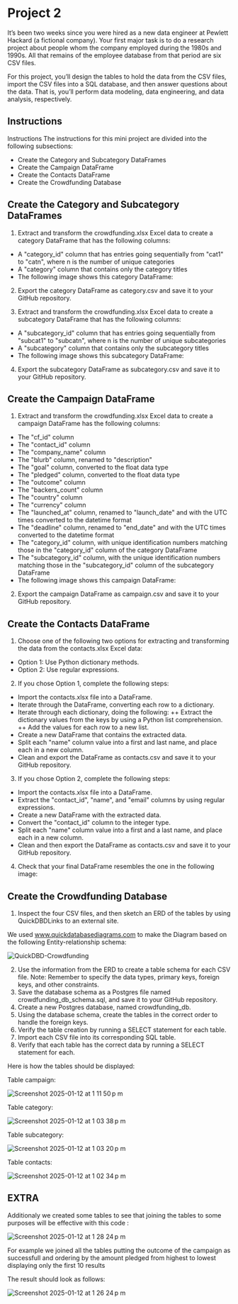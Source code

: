 # Project 2


It’s been two weeks since you were hired as a new data engineer at Pewlett Hackard (a fictional company). Your first major task is to do a research project about people whom the company employed during the 1980s and 1990s. All that remains of the employee database from that period are six CSV files.

For this project, you’ll design the tables to hold the data from the CSV files, import the CSV files into a SQL database, and then answer questions about the data. That is, you’ll perform data modeling, data engineering, and data analysis, respectively.


## Instructions

Instructions
The instructions for this mini project are divided into the following subsections:

+ Create the Category and Subcategory DataFrames
+ Create the Campaign DataFrame
+ Create the Contacts DataFrame
+ Create the Crowdfunding Database


## Create the Category and Subcategory DataFrames

1. Extract and transform the crowdfunding.xlsx Excel data to create a category DataFrame that has the following columns:

+ A "category_id" column that has entries going sequentially from "cat1" to "catn", where n is the number of unique categories
+ A "category" column that contains only the category titles
+ The following image shows this category DataFrame:





2. Export the category DataFrame as category.csv and save it to your GitHub repository.

3. Extract and transform the crowdfunding.xlsx Excel data to create a subcategory DataFrame that has the following columns:

+ A "subcategory_id" column that has entries going sequentially from "subcat1" to "subcatn", where n is the number of unique subcategories
+ A "subcategory" column that contains only the subcategory titles
+ The following image shows this subcategory DataFrame:




4. Export the subcategory DataFrame as subcategory.csv and save it to your GitHub repository.




## Create the Campaign DataFrame

1. Extract and transform the crowdfunding.xlsx Excel data to create a campaign DataFrame has the following columns:

+ The "cf_id" column
+ The "contact_id" column
+ The "company_name" column
+ The "blurb" column, renamed to "description"
+ The "goal" column, converted to the float data type
+ The "pledged" column, converted to the float data type
+ The "outcome" column 
+ The "backers_count" column
+ The "country" column
+ The "currency" column
+ The "launched_at" column, renamed to "launch_date" and with the UTC times converted to the datetime format
+ The "deadline" column, renamed to "end_date" and with the UTC times converted to the datetime format
+ The "category_id" column, with unique identification numbers matching those in the "category_id" column of the category DataFrame
+ The "subcategory_id" column, with the unique identification numbers matching those in the "subcategory_id" column of the subcategory DataFrame
+ The following image shows this campaign DataFrame:






2. Export the campaign DataFrame as campaign.csv and save it to your GitHub repository.


   

## Create the Contacts DataFrame

1. Choose one of the following two options for extracting and transforming the data from the contacts.xlsx Excel data:
+ Option 1: Use Python dictionary methods.
+ Option 2: Use regular expressions.

2. If you chose Option 1, complete the following steps:
+ Import the contacts.xlsx file into a DataFrame.
+ Iterate through the DataFrame, converting each row to a dictionary.
+ Iterate through each dictionary, doing the following:
++ Extract the dictionary values from the keys by using a Python list comprehension.
++ Add the values for each row to a new list.
+ Create a new DataFrame that contains the extracted data.
+ Split each "name" column value into a first and last name, and place each in a new column.
+ Clean and export the DataFrame as contacts.csv and save it to your GitHub repository.

3. If you chose Option 2, complete the following steps:
+ Import the contacts.xlsx file into a DataFrame.
+ Extract the "contact_id", "name", and "email" columns by using regular expressions.
+ Create a new DataFrame with the extracted data.
+ Convert the "contact_id" column to the integer type.
+ Split each "name" column value into a first and a last name, and place each in a new column.
+ Clean and then export the DataFrame as contacts.csv and save it to your GitHub repository.

4. Check that your final DataFrame resembles the one in the following image:


## Create the Crowdfunding Database

1. Inspect the four CSV files, and then sketch an ERD of the tables by using QuickDBDLinks to an external site.

We used www.quickdatabasediagrams.com to make the Diagram based on the following Entity-relationship schema:

![QuickDBD-Crowdfunding](https://github.com/user-attachments/assets/25061319-dd13-4ca1-b61d-b0bc90879345)

2. Use the information from the ERD to create a table schema for each CSV file.
Note: Remember to specify the data types, primary keys, foreign keys, and other constraints.
3. Save the database schema as a Postgres file named crowdfunding_db_schema.sql, and save it to your GitHub repository.
4. Create a new Postgres database, named crowdfunding_db.
5. Using the database schema, create the tables in the correct order to handle the foreign keys.
6. Verify the table creation by running a SELECT statement for each table.
7. Import each CSV file into its corresponding SQL table.
8. Verify that each table has the correct data by running a SELECT statement for each.

Here is how the tables should be displayed:

Table campaign:

![Screenshot 2025-01-12 at 1 11 50 p m](https://github.com/user-attachments/assets/cc8fdca1-0faf-4c18-a5c7-ab4b90dbaf6f)

Table category:

![Screenshot 2025-01-12 at 1 03 38 p m](https://github.com/user-attachments/assets/390bd307-7e15-49f6-9c5b-dcbdca14b685)


Table subcategory:

![Screenshot 2025-01-12 at 1 03 20 p m](https://github.com/user-attachments/assets/f8a8db3e-e212-4491-b47a-88d4feec50c9)

Table contacts:

![Screenshot 2025-01-12 at 1 02 34 p m](https://github.com/user-attachments/assets/0576e719-9a31-4af5-8ec0-5e67e9baf415)

## EXTRA


Additionaly we created some tables to see that joining the tables to some purposes will be effective with this code :

![Screenshot 2025-01-12 at 1 28 24 p m](https://github.com/user-attachments/assets/60d7c043-0cc5-491a-908f-590924f544e7)

For example we joined all the tables putting the outcome of the campaign as successfull and ordering by the amount pledged from highest to lowest displaying only the first 10 results

The result should look as follows:


![Screenshot 2025-01-12 at 1 26 24 p m](https://github.com/user-attachments/assets/60ad9721-b849-4870-83b5-e763106c2453)


